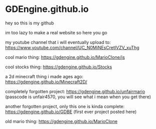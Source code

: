 # GDEngine.github.io

hey so this is my github

im too lazy to make a real website so here you go

my youtube channel that i will eventually upload to: https://www.youtube.com/channel/UC_N0MiNEsCretIVZV_xuThg

cool mario thing: https://gdengine.github.io/MarioClone/js

cool stocks thing: https://gdengine.github.io/Stocks

a 2d minecraft thing i made ages ago: https://gdengine.github.io/Minecraft2D/

completely forgotten project: https://gdengine.github.io/unfairmario (passcode is unfair4570, you will see what i mean when you get there)

another forgotten project, only this one is kinda complete: https://gdengine.github.io/GDBE (first ever project posted here)

old mario thing: https://gdengine.github.io/MarioClone
